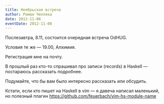 ```yaml
---
title: Ноябрьская встреча
author: Роман Чепляка
date: 2012-11-06
eventDate: 2012-11-08
---
```


Послезавтра, 8.11, состоится очередная встреча OdHUG.

Условия те же — 19.00, Алхимия.

Регистрация мне на почту.

В прошлый раз кто-то спрашивал про записи (records) в Haskell —
постараюсь рассказать подробнее.

Подумайте, что бы вам было интересно рассказать или обсудить.

Кстати, если кто пишет на Haskell в vim — я давеча написал маленький, но
полезный плагин https://github.com/feuerbach/vim-hs-module-name

